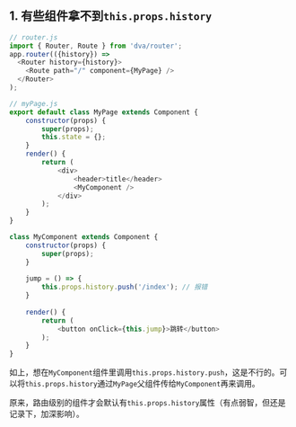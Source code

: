 ## 1. 有些组件拿不到`this.props.history`

```javascript
// router.js
import { Router, Route } from 'dva/router';
app.router(({history}) =>
  <Router history={history}>
    <Route path="/" component={MyPage} />
  </Router>
);

// myPage.js
export default class MyPage extends Component {
    constructor(props) {
        super(props);
        this.state = {};
    }
    render() {
        return (
        	<div>
            	<header>title</header>
            	<MyComponent />
            </div>
        );
    }
}

class MyComponent extends Component {
    constructor(props) {
        super(props);
    }
    
    jump = () => {
        this.props.history.push('/index'); // 报错
    }
    
    render() {
        return (
        	<button onClick={this.jump}>跳转</button>
        );
    }
}
```

如上，想在`MyComponent`组件里调用`this.props.history.push`，这是不行的。可以将`this.props.history`通过`MyPage`父组件传给`MyComponent`再来调用。

原来，路由级别的组件才会默认有`this.props.history`属性（有点弱智，但还是记录下，加深影响）。

